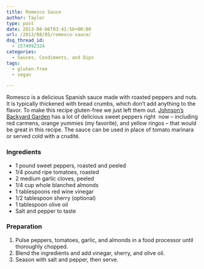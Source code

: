 ```yaml
---
title: Romesco Sauce
author: Taylor
type: post
date: 2013-08-06T03:41:56+00:00
url: /2013/08/05/romesco-sauce/
dsq_thread_id:
  - 1574992324
categories:
  - Sauces, Condiments, and Dips
tags:
  - gluten-free
  - vegan

---
```

Romesco is a delicious Spanish sauce made with roasted peppers and nuts. It is typically thickened with bread crumbs, which don&#8217;t add anything to the flavor. To make this recipe gluten-free we just left them out. <a title="JBG" href="http://jbgorganic.com" target="_blank">Johnson&#8217;s Backyard Garden</a> has a lot of delicious sweet peppers right  now &#8211; including red carmens, orange yummies (my favorite), and yellow ringos &#8211; that would be great in this recipe. The sauce can be used in place of tomato marinara or served cold with a crudité.

### Ingredients

  * 1 pound sweet peppers, roasted and peeled
  * 1/4 pound ripe tomatoes, roasted
  * 2 medium garlic cloves, peeled
  * 1/4 cup whole blanched almonds
  * 1 tablespoons red wine vinegar
  * 1/2 tablespoon sherry (optional)
  * 1 tablespoon olive oil
  * Salt and pepper to taste

### Preparation

  1. Pulse peppers, tomatoes, garlic, and almonds in a food processor until thoroughly chopped.
  2. Blend the ingredients and add vinegar, sherry, and olive oil.
  3. Season with salt and pepper, then serve.
